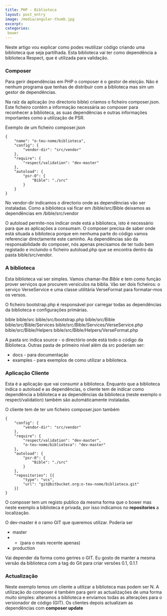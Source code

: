 ```yaml
---
title: PHP - Biblioteca
layout: post_entry
image: /media/angular-thumb.jpg
excerpt: 
categories:
 bower
---
```



Neste artigo vou explicar como podes reutilizar código criando uma biblioteca que seja partilhada. Esta biblioteca vai ter como dependência a biblioteca Respect, que é utilizada para validação.

### Composer

Para gerir dependências em PHP o composer é o gestor de eleição. Não é nenhum programa que tenhas de distribuir com a biblioteca mas sim um gestor de dependências.

Na raíz da aplicação (no directorio bible) criamos o ficheiro composer.json. Este ficheiro contém a informação necessária ao composer para reconhecer a biblioteca, as suas dependências e outras informações importantes como a utilização de PSR.

Exemplo de um ficheiro composer.json

	{
		"name": "o-teu-nome/biblioteca",
	    "config": {
	        "vendor-dir": "src/vendor"
	    },
	    "require": {
	        "respect/validation": "dev-master"
	    },
	    "autoload": {
	        "psr-0": {
	            "Bible": "./src"
	        }
	    }
	}


No vendor-dir indicamos o directorio onde as dependências vão ser instaladas. Como a biblioteca vai ficar em /bible/src/Bible deixamos as dependências em /bible/src/vendor

O autoload permite-nos indicar onde está a biblioteca, isto é necessário para que as aplicações a consumam. O composer precisa de saber onde está situada a biblioteca porque em nenhuma parte do código vamos referenciar directamente este caminho. As dependências são da responsabilidade do composer, nós apenas precisamos de ter tudo bem registado e incluindo o ficheiro autoload.php que se encontra dentro da pasta bible/src/vendor.


### A biblioteca

Esta biblioteca vai ser simples. Vamos chamar-lhe *Bible* e tem como função prover serviços que procurem versículos na biblia. Vão ser dois ficheiros: o serviço VerseService e uma classe utilitária VerseFormat para formatar-mos os versos.

O ficheiro bootstrap.php é responsável por carregar todas as dependências da biblioteca e configurações primárias.

bible
bible/src
bible/src/bootstrap.php
bible/src/Bible
bible/src/Bible/Services
bible/src/Bible/Services/VerseService.php
bible/src/Bible/Helpers
bible/src/Bible/Helpers/VerseFormat.php

A pasta src indica source - o directório onde está todo o código da Biblioteca. Outras pasta de primeiro nível além da src poderiam ser:
 
 * docs -  para documentação
 * examples - para exemplos de como utilizar a biblioteca.


### Aplicação Cliente

Esta é a aplicação que vai consumir a biblioteca. Enquanto que a biblioteca indica o autoload e as dependências, o cliente tem de indicar como dependência a biblioteca e as dependências da biblioteca (neste exemplo o respect/validation) também são automáticamente instaladas.

O cliente tem de ter um ficheiro composer.json também

	{
	    "config": {
	        "vendor-dir": "src/vendor"
	    },
	    "require": {
	        "respect/validation": "dev-master",
	        "o-teu-nome/biblioteca": "dev-master"
	    },
	    "autoload": {
	        "psr-0": {
	            "Bible": "./src"
	        }
	    },
	    "repositories": [{
            "type": "vcs",
            "url": "git@bitbucket.org:o-teu-nome/biblioteca.git"
        }]
	}

O composer tem um registo publico da mesma forma que o bower mas neste exemplo a biblioteca é privada, por isso indicamos no **repositories** a localização. 

O dev-master é o ramo GIT que queremos utilizar. Poderia ser

 * master
 * * (para o mais recente apenas)
 * production

Vai depender da forma como gerires o GIT. Eu gosto de manter a mesma versão da biblioteca com a tag do Git para criar versões 0.1, 0.1.1

### Actualização

Neste exemplo temos um cliente a utilizar a biblioteca mas podem ser N. A utilização do composer é também para gerir as actualizações de uma forma muito simples: alteramos a biblioteca e enviamos todas as alterações para o versionador de código (GIT). Os clientes depois actualizam as dependências com **composer update**


